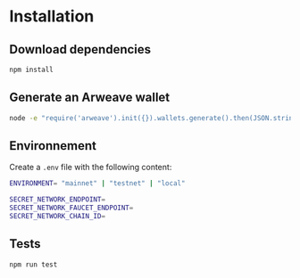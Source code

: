 # Installation

## Download dependencies

``` bash
npm install
```

## Generate an Arweave wallet

``` bash
node -e "require('arweave').init({}).wallets.generate().then(JSON.stringify).then(console.log.bind(console))" > wallet.json
```

## Environnement

Create a `.env` file with the following content:

``` bash
ENVIRONMENT= "mainnet" | "testnet" | "local"

SECRET_NETWORK_ENDPOINT=
SECRET_NETWORK_FAUCET_ENDPOINT=
SECRET_NETWORK_CHAIN_ID=
```

## Tests

``` bash
npm run test
```
